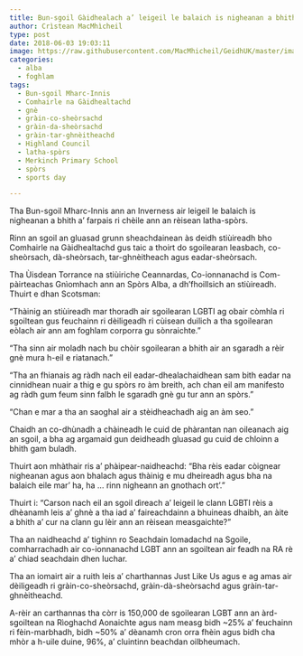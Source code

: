 ```yaml
---
title: Bun-sgoil Gàidhealach a’ leigeil le balaich is nigheanan a bhith a’ farpais ri chèile ann an rèisean latha-spòrs
author: Crìstean MacMhìcheil
type: post
date: 2018-06-03 19:03:11
image: https://raw.githubusercontent.com/MacMhicheil/GeidhUK/master/images/.jpg
categories:
  - alba
  - foghlam
tags:
  - Bun-sgoil Mharc-Innis
  - Comhairle na Gàidhealtachd
  - gnè
  - gràin-co-sheòrsachd
  - gràin-da-sheòrsachd
  - gràin-tar-ghnèitheachd
  - Highland Council
  - latha-spòrs
  - Merkinch Primary School
  - spòrs
  - sports day

---
```

Tha Bun-sgoil Mharc-Innis ann an Inverness air leigeil le balaich is nigheanan a bhith a&#8217; farpais ri chèile ann an rèisean latha-spòrs.

<!--more-->

Rinn an sgoil an gluasad grunn sheachdainean às deidh stiùireadh bho Comhairle na Gàidhealtachd gus taic a thoirt do sgoilearan leasbach, co-sheòrsach, dà-sheòrsach, tar-ghnèitheach agus eadar-sheòrsach.

Tha Ùisdean Torrance na stiùiriche Ceannardas, Co-ionnanachd is Com-pàirteachas Gnìomhach ann an Spòrs Alba, a dh&#8217;fhoillsich an stiùireadh. Thuirt e dhan Scotsman:

&#8220;Thàinig an stiùireadh mar thoradh air sgoilearan LGBTI ag obair còmhla ri sgoiltean gus feuchainn ri dèiligeadh ri cùisean duilich a tha sgoilearan eòlach air ann am foghlam corporra gu sònraichte.&#8221;

&#8220;Tha sinn air moladh nach bu chòir sgoilearan a bhith air an sgaradh a rèir gnè mura h-eil e riatanach.&#8221;

&#8220;Tha an fhianais ag ràdh nach eil eadar-dhealachaidhean sam bith eadar na cinnidhean nuair a thig e gu spòrs ro àm breith, ach chan eil am manifesto ag ràdh gum feum sinn falbh le sgaradh gnè gu tur ann an spòrs.&#8221;

&#8220;Chan e mar a tha an saoghal air a stèidheachadh aig an àm seo.&#8221;

Chaidh an co-dhùnadh a chàineadh le cuid de phàrantan nan oileanach aig an sgoil, a bha ag argamaid gun deidheadh gluasad gu cuid de chloinn a bhith gam buladh.

Thuirt aon mhàthair ris a&#8217; phàipear-naidheachd: &#8220;Bha rèis eadar còignear nigheanan agus aon bhalach agus thàinig e mu dheireadh agus bha na balaich eile mar&#8217; ha, ha &#8230; rinn nigheann an gnothach ort&#8217;.&#8221;

Thuirt i: &#8220;Carson nach eil an sgoil dìreach a&#8217; leigeil le clann LGBTI rèis a dhèanamh leis a&#8217; ghnè a tha iad a&#8217; faireachdainn a bhuineas dhaibh, an àite a bhith a&#8217; cur na clann gu lèir ann an rèisean measgaichte?&#8221;

Tha an naidheachd a&#8217; tighinn ro Seachdain Iomadachd na Sgoile, comharrachadh air co-ionnanachd LGBT ann an sgoiltean air feadh na RA rè a&#8217; chiad seachdain dhen Iuchar.

Tha an iomairt air a ruith leis a&#8217; charthannas Just Like Us agus e ag amas air dèiligeadh ri gràin-co-sheòrsachd, gràin-dà-sheòrsachd agus gràin-tar-ghnèitheachd.

A-rèir an carthannas tha còrr is 150,000 de sgoilearan LGBT ann an àrd-sgoiltean na Rìoghachd Aonaichte agus nam measg bidh ~25% a&#8217; feuchainn ri fèin-marbhadh, bidh ~50% a&#8217; dèanamh cron orra fhèin agus bidh cha mhòr a h-uile duine, 96%, a&#8217; cluintinn beachdan oilbheumach.
